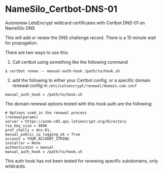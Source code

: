 # NameSilo_Certbot-DNS-01
Autorenew LetsEncrypt wildcard certificates with Certbot DNS-01 on NameSilo DNS

This will add or renew the DNS challenge record. There is a 15 minute wait for propogation.

There are two ways to use this:
1.  Call certbot using something like the following command
```
$ certbot renew -- manual-auth-hook /path/to/hook.sh
```
2.  add the following to either your Certbot config, or a specific domain renewal config in `/etc/Letsencrypt/renewal/domain.com.conf`
```
manual_auth_hook = /path/to/hook.sh
```
The domain renewal options tested with this hook auth are the following:
```
# Options used in the renewal process
[renewalparams]
server = https://acme-v02.api.letsencrypt.org/directory
rsa_key_size = 4096
pref_challs = dns-01,
manual_public_ip_logging_ok = True
account = YOUR_ACCOUNT_STRING
installer = None
authenticator = manual
manual_auth_hook = /path/to/hook.sh
```
This auth hook has not been tested for renewing specific subdomains, only wildcards.

